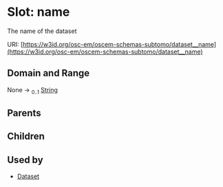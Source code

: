 
# Slot: name

The name of the dataset

URI: [https://w3id.org/osc-em/oscem-schemas-subtomo/dataset__name](https://w3id.org/osc-em/oscem-schemas-subtomo/dataset__name)


## Domain and Range

None &#8594;  <sub>0..1</sub> [String](types/String.md)

## Parents


## Children


## Used by

 * [Dataset](Dataset.md)
